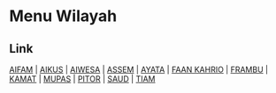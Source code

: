 # Menu Wilayah

## Link

[AIFAM](https://github.com/gigit-pemilu/pemilu-2024-96-papua-barat-daya/tree/main/pileg-dpr/hitung-suara/sub/96-papua-barat-daya/sub/05-maybrat/sub/12-aifat-timur-tengah/sub/2008-aifam)
 | 
[AIKUS](https://github.com/gigit-pemilu/pemilu-2024-96-papua-barat-daya/tree/main/pileg-dpr/hitung-suara/sub/96-papua-barat-daya/sub/05-maybrat/sub/12-aifat-timur-tengah/sub/2005-aikus)
 | 
[AIWESA](https://github.com/gigit-pemilu/pemilu-2024-96-papua-barat-daya/tree/main/pileg-dpr/hitung-suara/sub/96-papua-barat-daya/sub/05-maybrat/sub/12-aifat-timur-tengah/sub/2006-aiwesa)
 | 
[ASSEM](https://github.com/gigit-pemilu/pemilu-2024-96-papua-barat-daya/tree/main/pileg-dpr/hitung-suara/sub/96-papua-barat-daya/sub/05-maybrat/sub/12-aifat-timur-tengah/sub/2012-assem)
 | 
[AYATA](https://github.com/gigit-pemilu/pemilu-2024-96-papua-barat-daya/tree/main/pileg-dpr/hitung-suara/sub/96-papua-barat-daya/sub/05-maybrat/sub/12-aifat-timur-tengah/sub/2004-ayata)
 | 
[FAAN KAHRIO](https://github.com/gigit-pemilu/pemilu-2024-96-papua-barat-daya/tree/main/pileg-dpr/hitung-suara/sub/96-papua-barat-daya/sub/05-maybrat/sub/12-aifat-timur-tengah/sub/2011-faan-kahrio)
 | 
[FRAMBU](https://github.com/gigit-pemilu/pemilu-2024-96-papua-barat-daya/tree/main/pileg-dpr/hitung-suara/sub/96-papua-barat-daya/sub/05-maybrat/sub/12-aifat-timur-tengah/sub/2003-frambu)
 | 
[KAMAT](https://github.com/gigit-pemilu/pemilu-2024-96-papua-barat-daya/tree/main/pileg-dpr/hitung-suara/sub/96-papua-barat-daya/sub/05-maybrat/sub/12-aifat-timur-tengah/sub/2002-kamat)
 | 
[MUPAS](https://github.com/gigit-pemilu/pemilu-2024-96-papua-barat-daya/tree/main/pileg-dpr/hitung-suara/sub/96-papua-barat-daya/sub/05-maybrat/sub/12-aifat-timur-tengah/sub/2001-mupas)
 | 
[PITOR](https://github.com/gigit-pemilu/pemilu-2024-96-papua-barat-daya/tree/main/pileg-dpr/hitung-suara/sub/96-papua-barat-daya/sub/05-maybrat/sub/12-aifat-timur-tengah/sub/2007-pitor)
 | 
[SAUD](https://github.com/gigit-pemilu/pemilu-2024-96-papua-barat-daya/tree/main/pileg-dpr/hitung-suara/sub/96-papua-barat-daya/sub/05-maybrat/sub/12-aifat-timur-tengah/sub/2009-saud)
 | 
[TIAM](https://github.com/gigit-pemilu/pemilu-2024-96-papua-barat-daya/tree/main/pileg-dpr/hitung-suara/sub/96-papua-barat-daya/sub/05-maybrat/sub/12-aifat-timur-tengah/sub/2010-tiam)

